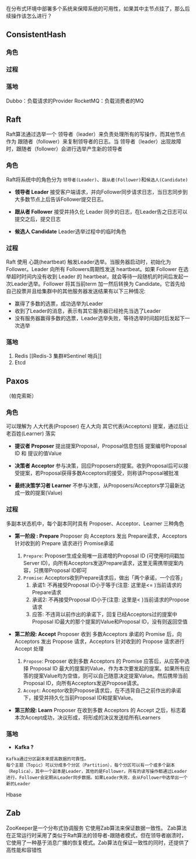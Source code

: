 在分布式环境中部署多个系统来保障系统的可用性，如果其中主节点挂了，那么后续操作该怎么进行？

## ConsistentHash

### 角色


### 过程


### 落地

Dubbo：负载请求的Provider
RocketMQ：负载消费者的MQ

## Raft
Raft算法通过选举一个 领导者（leader）来负责处理所有的写操作，而其他节点作为 跟随者（follower）来复制领导者的日志。当 领导者（leader）出现故障时，跟随者（follower）会进行选举产生新的领导者
### 角色

Raft将系统中的角色分为 `领导者(Leader)`、`跟从者(Follower)`和`候选人(Candidate)`
-  **领导者 Leader**
	接受客户端请求，并向Follower同步请求日志，当日志同步到大多数节点上后告诉Follower提交日志。

-  **跟从者 Follower**
	接受并持久化 Leader 同步的日志，在Leader告之日志可以提交之后，提交日志

-  **候选人 Candidate**
	Leader选举过程中的临时角色

### 过程

Raft 使用 心跳(heartbeat) 触发Leader选举。当服务器启动时，初始化为 Follower。Leader 向所有 Followers周期性发送 heartbeat。如果 Follower 在选举超时时间内没有收到 Leader 的 heartbeat，就会等待一段随机的时间后发起一次Leader选举。Follower 将其当前term 加一然后转换为 Candidate。它首先给自己投票并且给集群中的其他服务器发送结果有以下三种情况:
-  赢得了多数的选票，成功选举为Leader
-  收到了Leader的消息，表示有其它服务器已经抢先当选了Leader
-  没有服务器赢得多数的选票，Leader选举失败，等待选举时间超时后发起下一次选举

### 落地

1.  Redis [[Redis-3 集群#Sentinel 哨兵]]
2.  Etcd


## Paxos
（帕克索斯）
### 角色

可以理解为 人大代表(Proposer) 在人大向 其它代表(Acceptors) 提案，通过后让 老百姓(Learner) 落实

-  **提议者 Proposer**
	提出提案Proposal，Proposal信息包括 提案编号Proposal ID 和 提议的值Value

-  **决策者 Acceptor**
	参与决策，回应Proposers的提案。收到Proposal后可以接受提案，若Proposal获得多数Acceptors的接受，则称该Proposal被批准

-  **最终决策学习者 Learner**
	不参与决策，从Proposers/Acceptors学习最新达成一致的提案(Value)

### 过程

多副本状态机中，每个副本同时具有 Proposer、Acceptor、Learner 三种角色
 -  **第一阶段 : Prepare** 
		Proposer 向 Acceptors 发出 Prepare请求，Acceptors 针对收到的 Prepare 请求进行 Promise承诺
    1. `Prepare`: Proposer生成全局唯一且递增的Proposal ID (可使用时间戳加Server ID)，向所有Acceptors发送Prepare请求，这里无需携带提案内容，只携带Proposal ID即可
    2. `Promise`: Acceptors收到Prepare请求后，做出「两个承诺，一个应答」
        1. 承诺1:  不再接受Proposal ID小于等于(注意: 这里是<= )当前请求的Prepare请求
        2. 承诺2:  不再接受Proposal ID小于(注意: 这里是< )当前请求的Propose请求
        3. 应答:  不违背以前作出的承诺下，回复已经Acceptors过的提案中Proposal ID最大的那个提案的Value和Proposal ID，没有则返回空值

 - **第二阶段: Accept**
	  Proposer 收到 多数Acceptors 承诺的 Promise 后，向 Acceptors 发出 Propose 请求，Acceptors 针对收到的 Propose 请求进行 Accept 处理
    1. `Propose`: Proposer 收到多数 Acceptors 的 Promise 应答后，从应答中选择 Proposal ID 最大的提案的Value，作为本次要发起的提案。如果所有应答的提案Value均为空值，则可以自己随意决定提案Value。然后携带当前Proposal ID，向所有Acceptors发送Propose请求。
    2. `Accept`: Acceptor收到Propose请求后，在不违背自己之前作出的承诺下，接受并持久化当前Proposal ID和提案Value。

 -  **第三阶段: Learn**
	   Proposer 在收到多数 Acceptors 的 Accept 之后，标志着本次Accept成功，决议形成，将形成的决议发送给所有Learners


### 落地

 - **Kafka ?**
```
Kafka通过分区副本来提高数据的可靠性。
每个主题（Topic）可以分成多个分区（Partition），每个分区可以有一个或多个副本（Replica），其中一个副本是Leader，其他的是Follower。所有的读写操作都通过Leader进行，Follower会定期从Leader同步数据。如果Leader失败，会从Follower中选举出一个新的Leader
```

Hbase


## Zab

ZooKeeper是一个分布式协调服务 它使用Zab算法来保证数据一致性。
Zab算法在正常运行时采用了类似于Raft算法的领导者-跟随者模式，但在领导者崩溃时，它使用了一种基于消息广播的恢复模式。Zab算法在保证一致性的同时，还提供了高性能和容错性